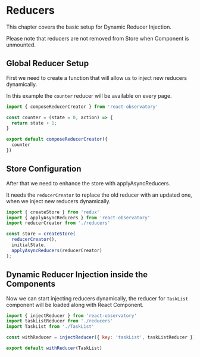 # Reducers

This chapter covers the basic setup for Dynamic Reducer Injection.

Please note that reducers are not removed from Store when Component is unmounted.

## Global Reducer Setup

First we need to create a function that will allow us to inject new reducers dynamically.

In this example the `counter` reducer will be available on every page.

```js
import { composeReducerCreator } from 'react-observatory'

const counter = (state = 0, action) => {
  return state + 1;
}

export default composeReducerCreator({
  counter
})
```

## Store Configuration

After that we need to enhance the store with applyAsyncReducers.

It needs the `reducerCreator` to replace the old reducer with an updated one, when we inject new reducers dynamically.

```js
import { createStore } from 'redux'
import { applyAsyncReducers } from 'react-observatory'
import reducerCreator from './reducers'

const store = createStore(
  reducerCreator(),
  initialState,
  applyAsyncReducers(reducerCreator)
);
```

## Dynamic Reducer Injection inside the Components

Now we can start injecting reducers dynamically, the reducer for `TaskList` component will be loaded along with React Component.

```js
import { injectReducer } from 'react-observatory'
import taskListReducer from './reducers'
import TaskList from './TaskList'

const withReducer = injectReducer({ key: 'taskList', taskListReducer })

export default withReducer(TaskList)
```

